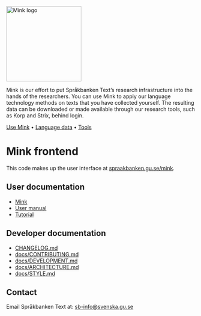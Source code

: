 <img src="https://spraakbanken.gu.se/themes/sb/images/mink.svg" width="200" alt="Mink logo" />

Mink is our effort to put Språkbanken Text’s research infrastructure into the hands of the researchers.
You can use Mink to apply our language technology methods on texts that you have collected yourself.
The resulting data can be downloaded or made available through our research tools, such as Korp and Strix, behind login.

[Use Mink](https://spraakbanken.gu.se/mink/)
• [Language data](https://spraakbanken.gu.se/en/resources)
• [Tools](https://spraakbanken.gu.se/en/tools)

# Mink frontend

This code makes up the user interface at [spraakbanken.gu.se/mink](https://spraakbanken.gu.se/mink/).

## User documentation

- [Mink](https://spraakbanken.gu.se/en/tools/mink)
- [User manual](https://spraakbanken.gu.se/en/tools/mink/manual)
- [Tutorial](https://spraakbanken.gu.se/en/tools/mink/tutorial)

## Developer documentation

- [CHANGELOG.md](CHANGELOG.md)
- [docs/CONTRIBUTING.md](docs/CONTRIBUTING.md)
- [docs/DEVELOPMENT.md](docs/DEVELOPMENT.md)
- [docs/ARCHITECTURE.md](docs/ARCHITECTURE.md)
- [docs/STYLE.md](docs/STYLE.md)

## Contact

Email Språkbanken Text at: [sb-info@svenska.gu.se](mailto:sb-info@svenska.gu.se)
